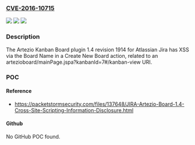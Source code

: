 ### [CVE-2016-10715](https://cve.mitre.org/cgi-bin/cvename.cgi?name=CVE-2016-10715)
![](https://img.shields.io/static/v1?label=Product&message=n%2Fa&color=blue)
![](https://img.shields.io/static/v1?label=Version&message=n%2Fa&color=blue)
![](https://img.shields.io/static/v1?label=Vulnerability&message=n%2Fa&color=brighgreen)

### Description

The Artezio Kanban Board plugin 1.4 revision 1914 for Atlassian Jira has XSS via the Board Name in a Create New Board action, related to an artezioboard/mainPage.jspa?kanbanId=7#/kanban-view URI.

### POC

#### Reference
- https://packetstormsecurity.com/files/137648/JIRA-Artezio-Board-1.4-Cross-Site-Scripting-Information-Disclosure.html

#### Github
No GitHub POC found.

